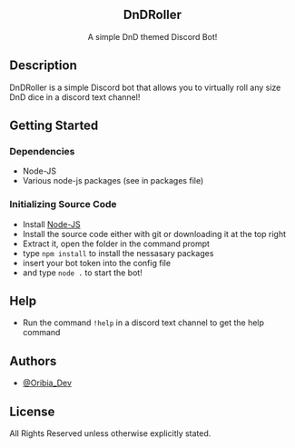 <p align="center">
 <h2 align="center">DnDRoller</h2>
 <p align="center">A simple DnD themed Discord Bot! </p>
</p>

## Description

DnDRoller is a simple Discord bot that allows you to virtually roll any size DnD dice in a discord text channel!

## Getting Started

### Dependencies

* Node-JS
* Various node-js packages (see in packages file)

### Initializing Source Code

* Install [Node-JS](https://nodejs.org/en/)
* Install the source code either with git or downloading it at the top right
* Extract it, open the folder in the command prompt
* type ```npm install``` to install the nessasary packages
* insert your bot token into the config file
* and type ```node .``` to start the bot!

## Help

* Run the command ```!help``` in a discord text channel to get the help command

## Authors

* [@Oribia_Dev](https://twitter.com/Oribia_Dev)

## License

All Rights Reserved unless otherwise explicitly stated.

